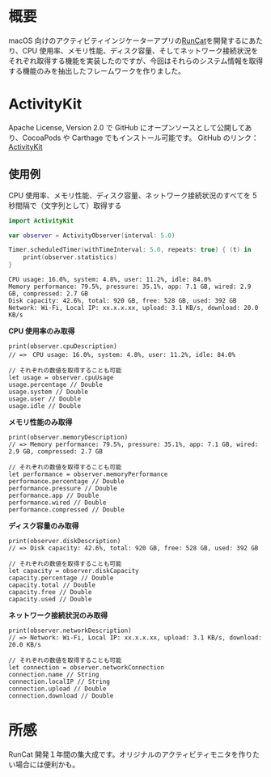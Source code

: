 <!-- title:Swift：macOSのシステム情報を取得するフレームワーク作った -->

# 概要

macOS 向けのアクティビティインジケーターアプリの[RunCat](https://kyome.io/runcat/index_jp.html)を開発するにあたり、CPU 使用率、メモリ性能、ディスク容量、そしてネットワーク接続状況をそれぞれ取得する機能を実装したのですが、今回はそれらのシステム情報を取得する機能のみを抽出したフレームワークを作りました。

# ActivityKit

Apache License, Version 2.0 で GitHub にオープンソースとして公開してあり、CocoaPods や Carthage でもインストール可能です。
GitHub のリンク：[ActivityKit](https://github.com/Kyome22/ActivityKit)

## 使用例

CPU 使用率、メモリ性能、ディスク容量、ネットワーク接続状況のすべてを 5 秒間隔で（文字列として）取得する

```swift
import ActivityKit

var observer = ActivityObserver(interval: 5.0)

Timer.scheduledTimer(withTimeInterval: 5.0, repeats: true) { (t) in
    print(observer.statistics)
}
```

```plaintext:出力例
CPU usage: 16.0%, system: 4.8%, user: 11.2%, idle: 84.0%
Memory performance: 79.5%, pressure: 35.1%, app: 7.1 GB, wired: 2.9 GB, compressed: 2.7 GB
Disk capacity: 42.6%, total: 920 GB, free: 528 GB, used: 392 GB
Network: Wi-Fi, Local IP: xx.x.x.xx, upload: 3.1 KB/s, download: 20.0 KB/s
```

**CPU 使用率のみ取得**

```swift:CPU
print(observer.cpuDescription)
// =>　CPU usage: 16.0%, system: 4.8%, user: 11.2%, idle: 84.0%

// それぞれの数値を取得することも可能
let usage = observer.cpuUsage
usage.percentage // Double
usage.system // Double
usage.user // Double
usage.idle // Double
```

**メモリ性能のみ取得**

```swift:Memory
print(observer.memoryDescription)
// => Memory performance: 79.5%, pressure: 35.1%, app: 7.1 GB, wired: 2.9 GB, compressed: 2.7 GB

// それぞれの数値を取得することも可能
let performance = observer.memoryPerformance
performance.percentage // Double
performance.pressure // Double
performance.app // Double
performance.wired // Double
performance.compressed // Double
```

**ディスク容量のみ取得**

```swift:Disk
print(observer.diskDescription)
// => Disk capacity: 42.6%, total: 920 GB, free: 528 GB, used: 392 GB

// それぞれの数値を取得することも可能
let capacity = observer.diskCapacity
capacity.percentage // Double
capacity.total // Double
capacity.free // Double
capacity.used // Double
```

**ネットワーク接続状況のみ取得**

```swift:Network
print(observer.networkDescription)
// => Network: Wi-Fi, Local IP: xx.x.x.xx, upload: 3.1 KB/s, download: 20.0 KB/s

// それぞれの数値を取得することも可能
let connection = observer.networkConnection
connection.name // String
connection.localIP // String
connection.upload // Double
connection.download // Double
```

# 所感

RunCat 開発１年間の集大成です。オリジナルのアクティビティモニタを作りたい場合には便利かも。
